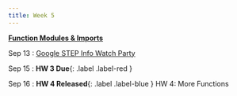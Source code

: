 ```yaml
---
title: Week 5
---
```


**[Function Modules & Imports](https://docs.google.com/presentation/d/1rN6BAAQMRe5o9S7UQUH1HrABkj9JmIb5s9IKkKBv8uE/edit?usp=sharing)**

Sep 13
:  [Google STEP Info Watch Party](https://drive.google.com/file/d/1I40mPpNhX3Sk3XBQ6Qn7JufK463QbYON/view?usp=sharing)

Sep 15
:  **HW 3 Due**{: .label .label-red }

Sep 16
:  **HW 4 Released**{: .label .label-blue } HW 4: More Functions


